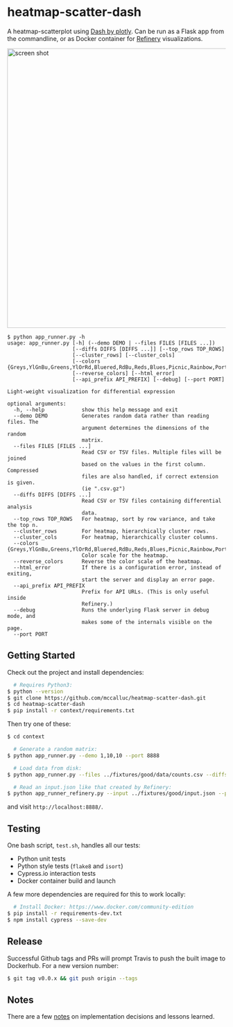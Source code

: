 # heatmap-scatter-dash

A heatmap-scatterplot using [Dash by plotly](https://plot.ly/products/dash/).
Can be run as a Flask app from the commandline,
or as Docker container for [Refinery](https://github.com/refinery-platform/refinery-platform) visualizations.

<img width="645" alt="screen shot" src="https://user-images.githubusercontent.com/730388/34791348-b263ab92-f612-11e7-8330-31a2d4804ada.png">

```
$ python app_runner.py -h
usage: app_runner.py [-h] (--demo DEMO | --files FILES [FILES ...])
                     [--diffs DIFFS [DIFFS ...]] [--top_rows TOP_ROWS]
                     [--cluster_rows] [--cluster_cols]
                     [--colors {Greys,YlGnBu,Greens,YlOrRd,Bluered,RdBu,Reds,Blues,Picnic,Rainbow,Portland,Jet,Hot,Blackbody,Earth,Electric,Viridis}]
                     [--reverse_colors] [--html_error]
                     [--api_prefix API_PREFIX] [--debug] [--port PORT]

Light-weight visualization for differential expression

optional arguments:
  -h, --help            show this help message and exit
  --demo DEMO           Generates random data rather than reading files. The
                        argument determines the dimensions of the random
                        matrix.
  --files FILES [FILES ...]
                        Read CSV or TSV files. Multiple files will be joined
                        based on the values in the first column. Compressed
                        files are also handled, if correct extension is given.
                        (ie ".csv.gz")
  --diffs DIFFS [DIFFS ...]
                        Read CSV or TSV files containing differential analysis
                        data.
  --top_rows TOP_ROWS   For heatmap, sort by row variance, and take the top n.
  --cluster_rows        For heatmap, hierarchically cluster rows.
  --cluster_cols        For heatmap, hierarchically cluster columns.
  --colors {Greys,YlGnBu,Greens,YlOrRd,Bluered,RdBu,Reds,Blues,Picnic,Rainbow,Portland,Jet,Hot,Blackbody,Earth,Electric,Viridis}
                        Color scale for the heatmap.
  --reverse_colors      Reverse the color scale of the heatmap.
  --html_error          If there is a configuration error, instead of exiting,
                        start the server and display an error page.
  --api_prefix API_PREFIX
                        Prefix for API URLs. (This is only useful inside
                        Refinery.)
  --debug               Runs the underlying Flask server in debug mode, and
                        makes some of the internals visible on the page.
  --port PORT
```

## Getting Started

Check out the project and install dependencies:
```bash
  # Requires Python3:
$ python --version
$ git clone https://github.com/mccalluc/heatmap-scatter-dash.git
$ cd heatmap-scatter-dash
$ pip install -r context/requirements.txt
```

Then try one of these:

```bash
$ cd context

  # Generate a random matrix:
$ python app_runner.py --demo 1,10,10 --port 8888

  # Load data from disk:
$ python app_runner.py --files ../fixtures/good/data/counts.csv --diffs ../fixtures/good/data/stats-* --port 8888

  # Read an input.json like that created by Refinery:
$ python app_runner_refinery.py --input ../fixtures/good/input.json --port 8888
```

and visit `http://localhost:8888/`.

## Testing

One bash script, `test.sh`, handles all our tests:
- Python unit tests
- Python style tests (`flake8` and `isort`)
- Cypress.io interaction tests
- Docker container build and launch

A few more dependencies are required for this to work locally:
```bash
  # Install Docker: https://www.docker.com/community-edition
$ pip install -r requirements-dev.txt
$ npm install cypress --save-dev
```

## Release

Successful Github tags and PRs will prompt Travis to push the built image to Dockerhub. For a new version number:

```bash
$ git tag v0.0.x && git push origin --tags
```

## Notes

There are a few [notes](docs) on implementation decisions and lessons learned.
